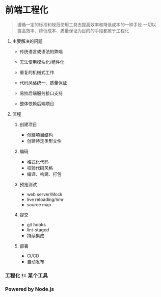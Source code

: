 # 前端工程化

> 遵循一定的标准和规范使用工具去提高效率和降低成本的一种手段
一切以提高效率、降低成本、质量保证为目的的手段都属于工程化

1. 主要解决的问题

   * 传统语言或语法的弊端

   * 无法使用模块化/组件化

   * 重复的机械式工作

   * 代码风格统一、质量保证 

   * 易拉后端服务接口支持

   * 整体依赖后端项目

2. 流程

    1. 创建项目

        * 创建项目结构
        * 创建特定类型文件

    2. 编码

        * 格式化代码
        * 校验代码风格
        * 编译、构建、打包
    
    3. 预览测试

        * web server/Mock
        * live reloading/hmr
        * source map

    4. 提交

        * git hooks
        * lint-staged
        * 持续集成

    5. 部署

        * CI/CD
        * 自动发布

### 工程化 != 某个工具

### Powered by Node.js






